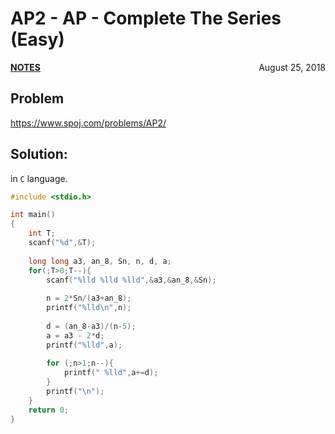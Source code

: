 # AP2 - AP - Complete The Series (Easy)

<p style="text-align:left;"><a href="../../../notes.html"><b>NOTES</b></a> <span style="float:right;">         August 25, 2018 </span></p>

## Problem

<a href="https://www.spoj.com/problems/AP2/" target="_blank">https://www.spoj.com/problems/AP2/</a>

## Solution:

in `C` language.

```c
#include <stdio.h>

int main()
{
    int T;
    scanf("%d",&T);
    
    long long a3, an_8, Sn, n, d, a;
    for(;T>0;T--){
        scanf("%lld %lld %lld",&a3,&an_8,&Sn);
        
        n = 2*Sn/(a3+an_8);
        printf("%lld\n",n);
        
        d = (an_8-a3)/(n-5);
        a = a3 - 2*d;
        printf("%lld",a);
        
        for (;n>1;n--){
            printf(" %lld",a+=d);
        }
        printf("\n");
    }
    return 0;
}
```
